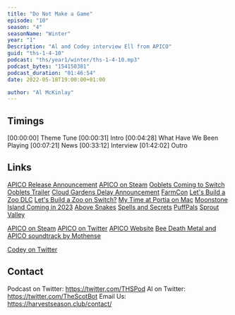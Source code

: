 ```yaml
---
title: "Do Not Make a Game"
episode: "10"
season: "4"
seasonName: "Winter"
year: "1"
Description: "Al and Codey interview Ell from APICO"
guid: "ths-1-4-10"
podcast: "ths/year1/winter/ths-1-4-10.mp3"
podcast_bytes: "154150381"
podcast_duration: "01:46:54"
date: 2022-05-18T19:00:00+01:00

author: "Al McKinlay"
---
```


## Timings

[00:00:00] Theme Tune
[00:00:31] Intro
[00:04:28] What Have We Been Playing
[00:07:21] News
[00:33:12] Interview
[01:42:02] Outro

## Links

[APICO Release Announcement](https://twitter.com/apico_game/status/1524738476075274242)
[APICO on Steam](https://store.steampowered.com/app/1390190/APICO/)
[Ooblets Coming to Switch](https://twitter.com/ooblets/status/1524394850975567872)
[Ooblets Trailer](https://www.youtube.com/watch?v=u8m4ccd6lbo)
[Cloud Gardens Delay Announcement](https://twitter.com/nintendolife/status/1524309597451960320)
[FarmCon](https://farming-simulator.com/newsArticle.php?lang=en&country=us&news_id=355)
[Let's Build a Zoo DLC](https://twitter.com/nomorerobotshq/status/1522260633332367361)
[Let's Build a Zoo on Switch?](https://twitter.com/nomorerobotshq/status/1522531699279675393)
[My Time at Portia on Mac](https://twitter.com/MyTimeAtPortia/status/1524742446105702400)
[Moonstone Island Coming in 2023](https://twitter.com/Moonstone_game/status/1521126659604291584?t=lXCOEXgovYaiqCNK2NyiJA&s=09)
[Above Snakes](https://www.kickstarter.com/projects/266687617/lonesome-an-atmospheric-wild-west-mystery-rpg/posts/3496731)
[Spells and Secrets](https://www.kickstarter.com/projects/rokaplay/spells-and-secrets/description)
[PuffPals](https://www.kickstarter.com/projects/fluffnest/puffpals-island-skies/posts/3500659)
[Sprout Valley](https://www.kickstarter.com/projects/zefrost/sprout-valley-chill-and-relaxing-experience/posts/3499447)

[APICO on Steam](https://store.steampowered.com/app/1390190/APICO/)
[APICO on Twitter](https://twitter.com/apico_game)
[APICO Website](https://apico.buzz/)
[Bee Death Metal and APICO soundtrack by Mothense](https://twitter.com/mothensemusic)

[Codey on Twitter](https://twitter.com/codeymathis)

## Contact

Podcast on Twitter: https://twitter.com/THSPod
Al on Twitter: https://twitter.com/TheScotBot
Email Us: https://harvestseason.club/contact/
